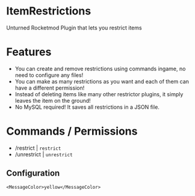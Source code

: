 # ItemRestrictions
Unturned Rocketmod Plugin that lets you restrict items

# Features
- You can create and remove restrictions using commands ingame, no need to configure any files!
- You can make as many restrictions as you want and each of them can have a different permission!
- Instead of deleting items like many other restrictor plugins, it simply leaves the item on the ground!
- No MySQL required! It saves all restrictions in a JSON file.

# Commands / Permissions
- /restrict <ItemID> <Permission> | `restrict`
- /unrestrict <ItemID> | `unrestrict`
 
## Configuration
```
<MessageColor>yellow</MessageColor>
```


